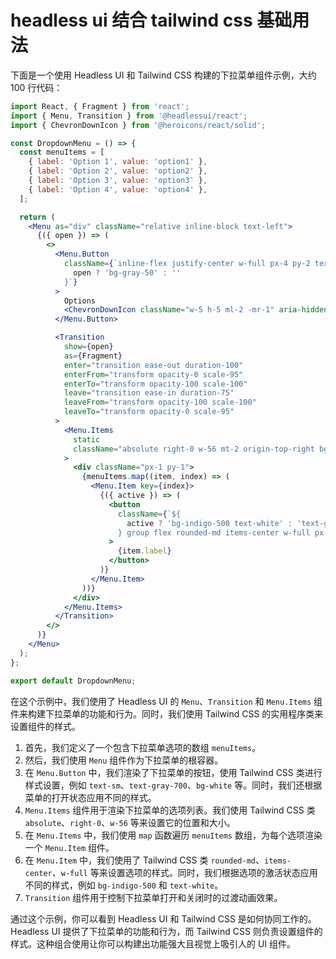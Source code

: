 <!--
 * @Author: shgopher shgopher@gmail.com
 * @Date: 2024-03-14 16:22:35
 * @LastEditors: shgopher shgopher@gmail.com
 * @LastEditTime: 2024-03-14 16:22:40
 * @FilePath: /TSFamily/headlessui/headlessAndTailwindcss/README.md
 * @Description: 
 * 
 * Copyright (c) 2024 by shgopher, All Rights Reserved. 
-->
# headless ui 结合 tailwind css 基础用法

下面是一个使用 Headless UI 和 Tailwind CSS 构建的下拉菜单组件示例，大约 100 行代码：

```jsx
import React, { Fragment } from 'react';
import { Menu, Transition } from '@headlessui/react';
import { ChevronDownIcon } from '@heroicons/react/solid';

const DropdownMenu = () => {
  const menuItems = [
    { label: 'Option 1', value: 'option1' },
    { label: 'Option 2', value: 'option2' },
    { label: 'Option 3', value: 'option3' },
    { label: 'Option 4', value: 'option4' },
  ];

  return (
    <Menu as="div" className="relative inline-block text-left">
      {({ open }) => (
        <>
          <Menu.Button
            className={`inline-flex justify-center w-full px-4 py-2 text-sm font-medium text-gray-700 bg-white rounded-md hover:bg-gray-50 focus:outline-none focus:ring-2 focus:ring-offset-2 focus:ring-offset-gray-100 focus:ring-indigo-500 ${
              open ? 'bg-gray-50' : ''
            }`}
          >
            Options
            <ChevronDownIcon className="w-5 h-5 ml-2 -mr-1" aria-hidden="true" />
          </Menu.Button>

          <Transition
            show={open}
            as={Fragment}
            enter="transition ease-out duration-100"
            enterFrom="transform opacity-0 scale-95"
            enterTo="transform opacity-100 scale-100"
            leave="transition ease-in duration-75"
            leaveFrom="transform opacity-100 scale-100"
            leaveTo="transform opacity-0 scale-95"
          >
            <Menu.Items
              static
              className="absolute right-0 w-56 mt-2 origin-top-right bg-white divide-y divide-gray-100 rounded-md shadow-lg ring-1 ring-black ring-opacity-5 focus:outline-none"
            >
              <div className="px-1 py-1">
                {menuItems.map((item, index) => (
                  <Menu.Item key={index}>
                    {({ active }) => (
                      <button
                        className={`${
                          active ? 'bg-indigo-500 text-white' : 'text-gray-900'
                        } group flex rounded-md items-center w-full px-2 py-2 text-sm`}
                      >
                        {item.label}
                      </button>
                    )}
                  </Menu.Item>
                ))}
              </div>
            </Menu.Items>
          </Transition>
        </>
      )}
    </Menu>
  );
};

export default DropdownMenu;
```

在这个示例中，我们使用了 Headless UI 的 `Menu`、`Transition` 和 `Menu.Items` 组件来构建下拉菜单的功能和行为。同时，我们使用 Tailwind CSS 的实用程序类来设置组件的样式。

1. 首先，我们定义了一个包含下拉菜单选项的数组 `menuItems`。
2. 然后，我们使用 `Menu` 组件作为下拉菜单的根容器。
3. 在 `Menu.Button` 中，我们渲染了下拉菜单的按钮，使用 Tailwind CSS 类进行样式设置，例如 `text-sm`、`text-gray-700`、`bg-white` 等。同时，我们还根据菜单的打开状态应用不同的样式。
4. `Menu.Items` 组件用于渲染下拉菜单的选项列表。我们使用 Tailwind CSS 类 `absolute`、`right-0`、`w-56` 等来设置它的位置和大小。
5. 在 `Menu.Items` 中，我们使用 `map` 函数遍历 `menuItems` 数组，为每个选项渲染一个 `Menu.Item` 组件。
6. 在 `Menu.Item` 中，我们使用了 Tailwind CSS 类 `rounded-md`、`items-center`、`w-full` 等来设置选项的样式。同时，我们根据选项的激活状态应用不同的样式，例如 `bg-indigo-500` 和 `text-white`。
7. `Transition` 组件用于控制下拉菜单打开和关闭时的过渡动画效果。

通过这个示例，你可以看到 Headless UI 和 Tailwind CSS 是如何协同工作的。Headless UI 提供了下拉菜单的功能和行为，而 Tailwind CSS 则负责设置组件的样式。这种组合使用让你可以构建出功能强大且视觉上吸引人的 UI 组件。